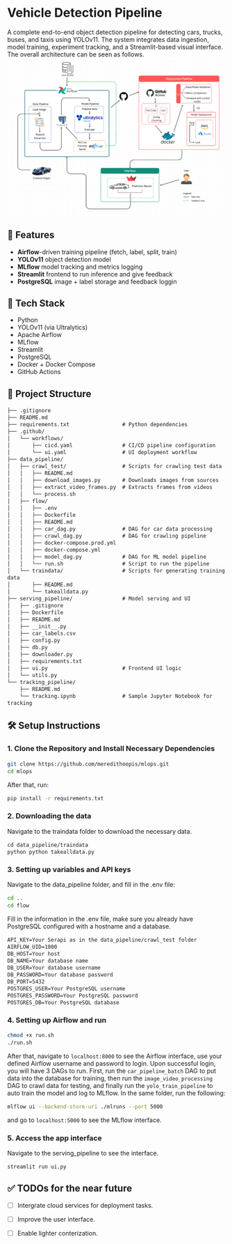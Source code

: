 # Vehicle Detection Pipeline

A complete end-to-end object detection pipeline for detecting cars, trucks, buses, and taxis using YOLOv11. The system integrates data ingestion, model training, experiment tracking, and a Streamlit-based visual interface.
The overall architecture can be seen as follows. 
![Diagram](images/diagram.png)

## 🚀 Features
- **Airflow**-driven training pipeline (fetch, label, split, train)
- **YOLOv11** object detection model
- **MLflow** model tracking and metrics logging
- **Streamlit** frontend to run inference and give feedback
- **PostgreSQL** image + label storage and feedback loggin

## 📌 Tech Stack
- Python  
- YOLOv11 (via Ultralytics)  
- Apache Airflow  
- MLflow  
- Streamlit  
- PostgreSQL  
- Docker + Docker Compose  
- GitHub Actions

## 📁 Project Structure
```plaintext
├── .gitignore
├── README.md
├── requirements.txt                 # Python dependencies
├── .github/
│   └── workflows/
│       ├── cicd.yaml                # CI/CD pipeline configuration               
│       └── ui.yaml                  # UI deployment workflow
├── data_pipeline/
│   ├── crawl_test/                  # Scripts for crawling test data
│   │   ├── README.md
│   │   ├── download_images.py       # Downloads images from sources
│   │   ├── extract_video_frames.py  # Extracts frames from videos
│   │   └── process.sh
│   ├── flow/
│   │   ├── .env
│   │   ├── Dockerfile
│   │   ├── README.md
│   │   ├── car_dag.py               # DAG for car data processing
│   │   ├── crawl_dag.py             # DAG for crawling pipeline
│   │   ├── docker-compose.prod.yml
│   │   ├── docker-compose.yml
│   │   ├── model_dag.py             # DAG for ML model pipeline
│   │   └── run.sh                   # Script to run the pipeline
│   └── traindata/                   # Scripts for generating training data
│       ├── README.md
│       └── takealldata.py
├── serving_pipeline/                # Model serving and UI
│   ├── .gitignore
│   ├── Dockerfile
│   ├── README.md
│   ├── __init__.py
│   ├── car_labels.csv
│   ├── config.py
│   ├── db.py
│   ├── downloader.py
│   ├── requirements.txt
│   ├── ui.py                        # Frontend UI logic
│   └── utils.py
└── tracking_pipeline/
    ├── README.md
    └── tracking.ipynb               # Sample Jupyter Notebook for tracking
```

## 🛠️ Setup Instructions
### 1. Clone the Repository and Install Necessary Dependencies 
```bash
git clone https://github.com/meredithoopis/mlops.git
cd mlops
``` 
After that, run: 
```bash
pip install -r requirements.txt 
```
### 2. Downloading the data 
Navigate to the traindata folder to download the necessary data. 
```
cd data_pipeline/traindata
python python takealldata.py
```
### 3. Setting up variables and API keys 
Navigate to the data_pipeline folder, and fill in the .env file: 
```bash 
cd .. 
cd flow
```
Fill in the information in the .env file, make sure you already have PostgreSQL configured with a hostname and a database. 
```env 
API_KEY=Your Serapi as in the data_pipeline/crawl_test folder 
AIRFLOW_UID=1000
DB_HOST=Your host 
DB_NAME=Your database name
DB_USER=Your database username
DB_PASSWORD=Your database password
DB_PORT=5432 
POSTGRES_USER=Your PostgreSQL username 
POSTGRES_PASSWORD=Your PostgreSQL password
POSTGRES_DB=Your PostgreSQL database 
``` 
### 4. Setting up Airflow and run 
```bash
chmod +x run.sh
./run.sh  
```
After that, navigate to `localhost:8000` to see the Airflow interface, use your defined Airflow username and password to login. Upon successful login, you will have 3 DAGs to run. First, run the `car_pipeline_batch` DAG to put data into the database for training, then run the `image_video_processing` DAG to crawl data for testing, and finally run the `yolo_train_pipeline` to auto train the model and log to MLflow. 
In the same folder, run the following: 
```bash
mlflow ui --backend-store-uri ./mlruns --port 5000 
```
and go to `localhost:5000` to see the MLflow interface. 

### 5. Access the app interface 
Navigate to the serving_pipeline to see the interface. 
```bash
streamlit run ui.py  
```

## ✅ TODOs for the near future 

- [ ] Intergrate cloud services for deployment tasks.  
- [ ] Improve the user interface.  
- [ ] Enable lighter conterization.  




